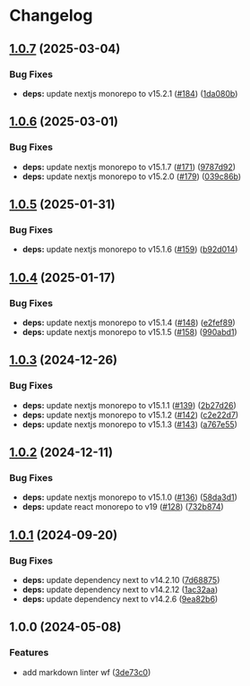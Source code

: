 # Changelog

## [1.0.7](https://github.com/oliv3340/node-template/compare/v1.0.6...v1.0.7) (2025-03-04)


### Bug Fixes

* **deps:** update nextjs monorepo to v15.2.1 ([#184](https://github.com/oliv3340/node-template/issues/184)) ([1da080b](https://github.com/oliv3340/node-template/commit/1da080b53c5140ab5dbb225c1592535b12a7c0c0))

## [1.0.6](https://github.com/oliv3340/node-template/compare/v1.0.5...v1.0.6) (2025-03-01)


### Bug Fixes

* **deps:** update nextjs monorepo to v15.1.7 ([#171](https://github.com/oliv3340/node-template/issues/171)) ([9787d92](https://github.com/oliv3340/node-template/commit/9787d9263a814228bf3ebdb03954fd833c0cd3b3))
* **deps:** update nextjs monorepo to v15.2.0 ([#179](https://github.com/oliv3340/node-template/issues/179)) ([039c86b](https://github.com/oliv3340/node-template/commit/039c86b69fef3dfc5d4442c2540ee154bea6ef1f))

## [1.0.5](https://github.com/oliv3340/node-template/compare/v1.0.4...v1.0.5) (2025-01-31)


### Bug Fixes

* **deps:** update nextjs monorepo to v15.1.6 ([#159](https://github.com/oliv3340/node-template/issues/159)) ([b92d014](https://github.com/oliv3340/node-template/commit/b92d0144e678ba2a4a9b49d35589029095f7cf4d))

## [1.0.4](https://github.com/oliv3340/node-template/compare/v1.0.3...v1.0.4) (2025-01-17)


### Bug Fixes

* **deps:** update nextjs monorepo to v15.1.4 ([#148](https://github.com/oliv3340/node-template/issues/148)) ([e2fef89](https://github.com/oliv3340/node-template/commit/e2fef8944f1efbeb4c88d8243fe3bf03947eb8fe))
* **deps:** update nextjs monorepo to v15.1.5 ([#158](https://github.com/oliv3340/node-template/issues/158)) ([990abd1](https://github.com/oliv3340/node-template/commit/990abd12078ba3cdb785a2c54d505749a1752f13))

## [1.0.3](https://github.com/oliv3340/node-template/compare/v1.0.2...v1.0.3) (2024-12-26)


### Bug Fixes

* **deps:** update nextjs monorepo to v15.1.1 ([#139](https://github.com/oliv3340/node-template/issues/139)) ([2b27d26](https://github.com/oliv3340/node-template/commit/2b27d26ee4b7a85357f4bc1fb0782ee90a596b2f))
* **deps:** update nextjs monorepo to v15.1.2 ([#142](https://github.com/oliv3340/node-template/issues/142)) ([c2e22d7](https://github.com/oliv3340/node-template/commit/c2e22d7a335302d7ae10c9725e044cf1663fb607))
* **deps:** update nextjs monorepo to v15.1.3 ([#143](https://github.com/oliv3340/node-template/issues/143)) ([a767e55](https://github.com/oliv3340/node-template/commit/a767e559e83a490073c87c16006dfcb459bffd66))

## [1.0.2](https://github.com/oliv3340/node-template/compare/v1.0.1...v1.0.2) (2024-12-11)


### Bug Fixes

* **deps:** update nextjs monorepo to v15.1.0 ([#136](https://github.com/oliv3340/node-template/issues/136)) ([58da3d1](https://github.com/oliv3340/node-template/commit/58da3d14a358715d49a96e99ee576190b92de536))
* **deps:** update react monorepo to v19 ([#128](https://github.com/oliv3340/node-template/issues/128)) ([732b874](https://github.com/oliv3340/node-template/commit/732b87452b0d3a5302e0e9165420a5575541e127))

## [1.0.1](https://github.com/oliv3340/node-template/compare/v1.0.0...v1.0.1) (2024-09-20)


### Bug Fixes

* **deps:** update dependency next to v14.2.10 ([7d68875](https://github.com/oliv3340/node-template/commit/7d68875958cfb3d210412e555f1118f9583a7144))
* **deps:** update dependency next to v14.2.12 ([1ac32aa](https://github.com/oliv3340/node-template/commit/1ac32aa897a65a67a0b7f31ce30cef79baef7b4c))
* **deps:** update dependency next to v14.2.6 ([9ea82b6](https://github.com/oliv3340/node-template/commit/9ea82b6988559519e387617b627917fc9b477df9))

## 1.0.0 (2024-05-08)


### Features

* add markdown linter wf ([3de73c0](https://github.com/oliv3340/node-template/commit/3de73c04701ff1c8e21e9ec0f90df3b76225a919))
